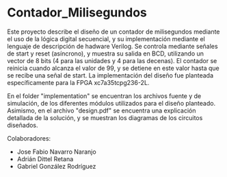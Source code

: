 # Contador_Milisegundos
Este proyecto describe el diseño de un contador de milisegundos mediante el uso de la lógica digital secuencial, y su implementación mediante el lenguaje de descripción de hadware Verilog. Se controla mediante señales de start y reset (asíncrono), y muestra su salida en BCD, utilizando un vector de 8 bits (4 para las unidades y 4 para las decenas). El contador se reinicia cuando alcanza el valor de 99, y se detiene en este valor hasta que se recibe una señal de start. La implementación del diseño fue planteada específicamente para la FPGA xc7a35tcpg236-2L.

En el folder "implementation" se encuentran los archivos fuente y de simulación, de los diferentes módulos utilizados para el diseño planteado. Asimismo, en el archivo "design.pdf" se encuentra una explicación detallada de la solución, y se muestran los diagramas de los circuitos diseñados.

Colaboradores:
- Jose Fabio Navarro Naranjo
- Adrián Dittel Retana
- Gabriel González Rodríguez
